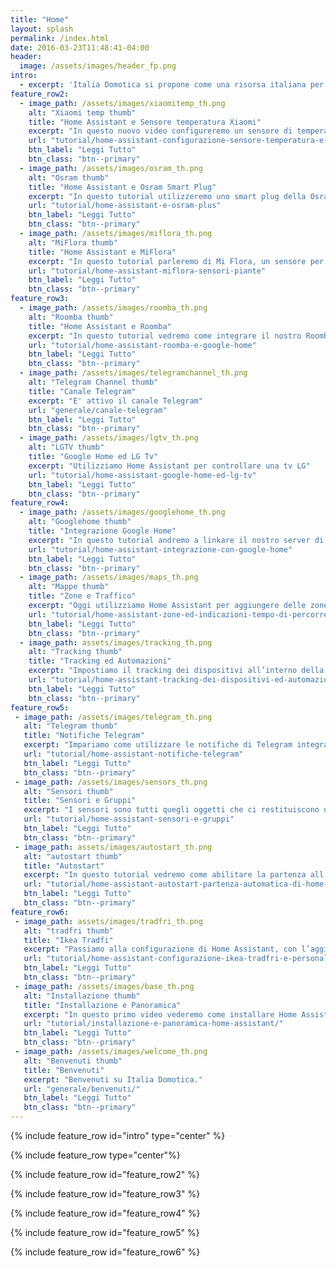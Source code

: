 ```yaml
---
title: "Home"
layout: splash
permalink: /index.html
date: 2016-03-23T11:48:41-04:00
header:
  image: /assets/images/header_fp.png
intro:
  - excerpt: 'Italia Domotica si propone come una risorsa italiana per Home Assistant e per discussioni sulla domotica, attivi i commenti per la discussione'
feature_row2:
  - image_path: /assets/images/xiaomitemp_th.png
    alt: "Xiaomi temp thumb"
    title: "Home Assistant e Sensore temperatura Xiaomi"
    excerpt: "In questo nuovo video configureremo un sensore di temperatura ed umidità bluetooth di Xiaomi"
    url: "tutorial/home-assistant-configurazione-sensore-temperatura-e-umidità-xiaomi"
    btn_label: "Leggi Tutto"
    btn_class: "btn--primary"
  - image_path: /assets/images/osram_th.png
    alt: "Osram thumb"
    title: "Home Assistant e Osram Smart Plug"
    excerpt: "In questo tutorial utilizzeremo uno smart plug della Osram."
    url: "tutorial/home-assistant-e-osram-plus"
    btn_label: "Leggi Tutto"
    btn_class: "btn--primary"
  - image_path: /assets/images/miflora_th.png
    alt: "MiFlora thumb"
    title: "Home Assistant e MiFlora"
    excerpt: "In questo tutorial parleremo di Mi Flora, un sensore per le piante di Xiaomi."
    url: "tutorial/home-assistant-miflora-sensori-piante"
    btn_label: "Leggi Tutto"
    btn_class: "btn--primary" 
feature_row3:
  - image_path: /assets/images/roomba_th.png
    alt: "Roomba thumb"
    title: "Home Assistant e Roomba"
    excerpt: "In questo tutorial vedremo come integrare il nostro Roomba con Home Assistant ed aggiungerlo a Google Home."
    url: "tutorial/home-assistant-roomba-e-google-home"
    btn_label: "Leggi Tutto"
    btn_class: "btn--primary"
  - image_path: /assets/images/telegramchannel_th.png
    alt: "Telegram Channel thumb"
    title: "Canale Telegram"
    excerpt: "E' attivo il canale Telegram"
    url: "generale/canale-telegram"
    btn_label: "Leggi Tutto"
    btn_class: "btn--primary"
  - image_path: /assets/images/lgtv_th.png
    alt: "LGTV thumb"
    title: "Google Home ed LG Tv"
    excerpt: "Utilizziamo Home Assistant per controllare una tv LG"
    url: "tutorial/home-assistant-google-home-ed-lg-tv"
    btn_label: "Leggi Tutto"
    btn_class: "btn--primary"
feature_row4:
  - image_path: /assets/images/googlehome_th.png
    alt: "Googlehome thumb"
    title: "Integrazione Google Home"
    excerpt: "In questo tutorial andremo a linkare il nostro server di Home Assistant con Google Home attraverso Home Assistant Cloud."
    url: "tutorial/home-assistant-integrazione-con-google-home"
    btn_label: "Leggi Tutto"
    btn_class: "btn--primary"
  - image_path: /assets/images/maps_th.png
    alt: "Mappe thumb"
    title: "Zone e Traffico"
    excerpt: "Oggi utilizziamo Home Assistant per aggiungere delle zone con punti di interesse."
    url: "tutorial/home-assistant-zone-ed-indicazioni-tempo-di-percorrenza"
    btn_label: "Leggi Tutto"
    btn_class: "btn--primary"
  - image_path: assets/images/tracking_th.png
    alt: "Tracking thumb"
    title: "Tracking ed Automazioni"
    excerpt: "Impostiamo il tracking dei dispositivi all’interno della nostra rete per creare automazioni basate sulla presenza."
    url: "tutorial/home-assistant-tracking-dei-dispositivi-ed-automazioni/"
    btn_label: "Leggi Tutto"
    btn_class: "btn--primary"
feature_row5:
 - image_path: /assets/images/telegram_th.png
   alt: "Telegram thumb"
   title: "Notifiche Telegram"
   excerpt: "Impariamo come utilizzare le notifiche di Telegram integrandolo con Home Assistant per ricevere cambi di stato ed informazioni."
   url: "tutorial/home-assistant-notifiche-telegram"
   btn_label: "Leggi Tutto"
   btn_class: "btn--primary"
 - image_path: /assets/images/sensors_th.png
   alt: "Sensori thumb"
   title: "Sensori e Gruppi"
   excerpt: "I sensori sono tutti quegli oggetti che ci restituiscono un valore e possono essere monitorati, e grazie ai quali creeremo più avanti delle automazioni."
   url: "tutorial/home-assistant-sensori-e-gruppi"
   btn_label: "Leggi Tutto"
   btn_class: "btn--primary"
 - image_path: assets/images/autostart_th.png
   alt: "autostart thumb"
   title: "Autostart"
   excerpt: "In questo tutorial vedremo come abilitare la partenza all’avvio del sistema del demone Home Assistant per sistemi basati su systemd."
   url: "tutorial/home-assistant-autostart-partenza-automatica-di-home-assistant/"
   btn_label: "Leggi Tutto"
   btn_class: "btn--primary"
feature_row6:
 - image_path: assets/images/tradfri_th.png
   alt: "tradfri thumb"
   title: "Ikea Tradfi"
   excerpt: "Passiamo alla configurazione di Home Assistant, con l’aggiunta di luci smart Ikea Tradfri..."
   url: "tutorial/home-assistant-configurazione-ikea-tradfri-e-personalizzazione/"
   btn_label: "Leggi Tutto"
   btn_class: "btn--primary"
 - image_path: /assets/images/base_th.png
   alt: "Installazione thumb"
   title: "Installazione e Panoramica"
   excerpt: "In questo primo video vederemo come installare Home Assistant..."
   url: "tutorial/installazione-e-panoramica-home-assistant/"
   btn_label: "Leggi Tutto"
   btn_class: "btn--primary"
 - image_path: /assets/images/welcome_th.png
   alt: "Benvenuti thumb"
   title: "Benvenuti"
   excerpt: "Benvenuti su Italia Domotica."
   url: "generale/benvenuti/"
   btn_label: "Leggi Tutto"
   btn_class: "btn--primary"
---
```


{% include feature_row id="intro" type="center" %}

{% include feature_row type="center"%}

{% include feature_row id="feature_row2" %}

{% include feature_row id="feature_row3" %}

{% include feature_row id="feature_row4" %}

{% include feature_row id="feature_row5" %}

{% include feature_row id="feature_row6" %}
